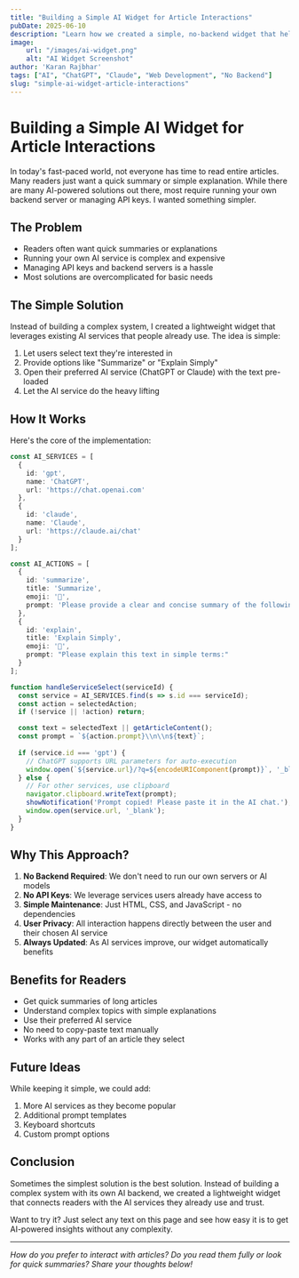 ```yaml
---
title: "Building a Simple AI Widget for Article Interactions"
pubDate: 2025-06-10
description: "Learn how we created a simple, no-backend widget that helps readers interact with articles using ChatGPT and Claude. Perfect for quick summaries and explanations without the complexity of running your own AI service."
image:
    url: "/images/ai-widget.png"
    alt: "AI Widget Screenshot"
author: 'Karan Rajbhar'
tags: ["AI", "ChatGPT", "Claude", "Web Development", "No Backend"]
slug: "simple-ai-widget-article-interactions"
---
```


# Building a Simple AI Widget for Article Interactions

In today's fast-paced world, not everyone has time to read entire articles. Many readers just want a quick summary or simple explanation. While there are many AI-powered solutions out there, most require running your own backend server or managing API keys. I wanted something simpler.

## The Problem

- Readers often want quick summaries or explanations
- Running your own AI service is complex and expensive
- Managing API keys and backend servers is a hassle
- Most solutions are overcomplicated for basic needs

## The Simple Solution

Instead of building a complex system, I created a lightweight widget that leverages existing AI services that people already use. The idea is simple:
1. Let users select text they're interested in
2. Provide options like "Summarize" or "Explain Simply"
3. Open their preferred AI service (ChatGPT or Claude) with the text pre-loaded
4. Let the AI service do the heavy lifting

## How It Works

Here's the core of the implementation:

```typescript
const AI_SERVICES = [
  {
    id: 'gpt',
    name: 'ChatGPT',
    url: 'https://chat.openai.com'
  },
  {
    id: 'claude',
    name: 'Claude',
    url: 'https://claude.ai/chat'
  }
];

const AI_ACTIONS = [
  {
    id: 'summarize',
    title: 'Summarize',
    emoji: '📝',
    prompt: 'Please provide a clear and concise summary of the following text:'
  },
  {
    id: 'explain',
    title: 'Explain Simply',
    emoji: '🎯',
    prompt: "Please explain this text in simple terms:"
  }
];

function handleServiceSelect(serviceId) {
  const service = AI_SERVICES.find(s => s.id === serviceId);
  const action = selectedAction;
  if (!service || !action) return;

  const text = selectedText || getArticleContent();
  const prompt = `${action.prompt}\\n\\n${text}`;
  
  if (service.id === 'gpt') {
    // ChatGPT supports URL parameters for auto-execution
    window.open(`${service.url}/?q=${encodeURIComponent(prompt)}`, '_blank');
  } else {
    // For other services, use clipboard
    navigator.clipboard.writeText(prompt);
    showNotification('Prompt copied! Please paste it in the AI chat.');
    window.open(service.url, '_blank');
  }
}
```

## Why This Approach?

1. **No Backend Required**: We don't need to run our own servers or AI models
2. **No API Keys**: We leverage services users already have access to
3. **Simple Maintenance**: Just HTML, CSS, and JavaScript - no dependencies
4. **User Privacy**: All interaction happens directly between the user and their chosen AI service
5. **Always Updated**: As AI services improve, our widget automatically benefits

## Benefits for Readers

- Get quick summaries of long articles
- Understand complex topics with simple explanations
- Use their preferred AI service
- No need to copy-paste text manually
- Works with any part of an article they select

## Future Ideas

While keeping it simple, we could add:
1. More AI services as they become popular
2. Additional prompt templates
3. Keyboard shortcuts
4. Custom prompt options

## Conclusion

Sometimes the simplest solution is the best solution. Instead of building a complex system with its own AI backend, we created a lightweight widget that connects readers with the AI services they already use and trust.

Want to try it? Just select any text on this page and see how easy it is to get AI-powered insights without any complexity.

---

*How do you prefer to interact with articles? Do you read them fully or look for quick summaries? Share your thoughts below!* 